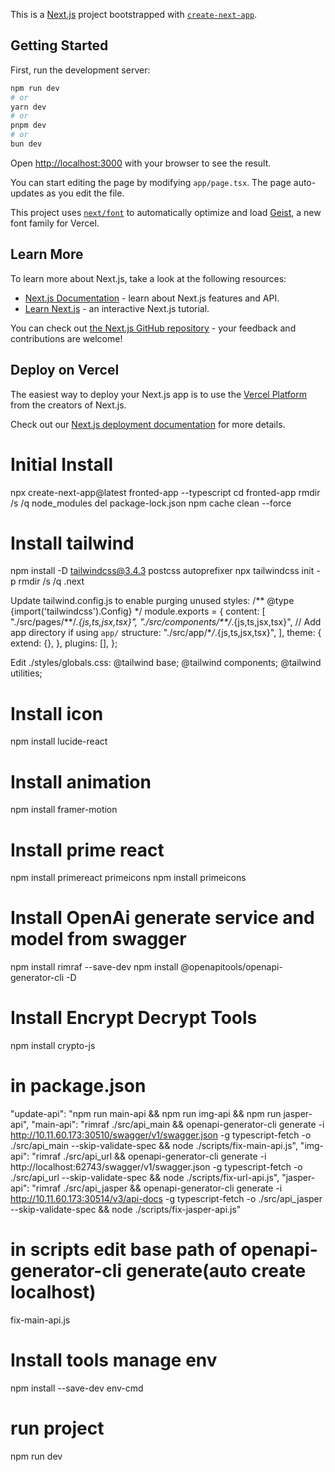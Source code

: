 This is a [Next.js](https://nextjs.org) project bootstrapped with [`create-next-app`](https://nextjs.org/docs/app/api-reference/cli/create-next-app).

## Getting Started

First, run the development server:

```bash
npm run dev
# or
yarn dev
# or
pnpm dev
# or
bun dev
```

Open [http://localhost:3000](http://localhost:3000) with your browser to see the result.

You can start editing the page by modifying `app/page.tsx`. The page auto-updates as you edit the file.

This project uses [`next/font`](https://nextjs.org/docs/app/building-your-application/optimizing/fonts) to automatically optimize and load [Geist](https://vercel.com/font), a new font family for Vercel.

## Learn More

To learn more about Next.js, take a look at the following resources:

- [Next.js Documentation](https://nextjs.org/docs) - learn about Next.js features and API.
- [Learn Next.js](https://nextjs.org/learn) - an interactive Next.js tutorial.

You can check out [the Next.js GitHub repository](https://github.com/vercel/next.js) - your feedback and contributions are welcome!

## Deploy on Vercel

The easiest way to deploy your Next.js app is to use the [Vercel Platform](https://vercel.com/new?utm_medium=default-template&filter=next.js&utm_source=create-next-app&utm_campaign=create-next-app-readme) from the creators of Next.js.

Check out our [Next.js deployment documentation](https://nextjs.org/docs/app/building-your-application/deploying) for more details.

# Initial Install

npx create-next-app@latest fronted-app --typescript
cd fronted-app
rmdir /s /q node_modules
del package-lock.json
npm cache clean --force

# Install tailwind

npm install -D tailwindcss@3.4.3 postcss autoprefixer
npx tailwindcss init -p
rmdir /s /q .next

Update tailwind.config.js to enable purging unused styles:
/** @type {import('tailwindcss').Config} \*/
module.exports = {
content: [
"./src/pages/**/_.{js,ts,jsx,tsx}",
"./src/components/\*\*/_.{js,ts,jsx,tsx}",
// Add app directory if using `app/` structure:
"./src/app/\*_/_.{js,ts,jsx,tsx}",
],
theme: {
extend: {},
},
plugins: [],
};

Edit ./styles/globals.css:
@tailwind base;
@tailwind components;
@tailwind utilities;

# Install icon

npm install lucide-react

# Install animation

npm install framer-motion

# Install prime react

npm install primereact primeicons
npm install primeicons

# Install OpenAi generate service and model from swagger

npm install rimraf --save-dev
npm install @openapitools/openapi-generator-cli -D

# Install Encrypt Decrypt Tools

npm install crypto-js

# in package.json

"update-api": "npm run main-api && npm run img-api && npm run jasper-api",
"main-api": "rimraf ./src/api_main && openapi-generator-cli generate -i http://10.11.60.173:30510/swagger/v1/swagger.json -g typescript-fetch -o ./src/api_main --skip-validate-spec && node ./scripts/fix-main-api.js",
"img-api": "rimraf ./src/api_url && openapi-generator-cli generate -i http://localhost:62743/swagger/v1/swagger.json -g typescript-fetch -o ./src/api_url --skip-validate-spec && node ./scripts/fix-url-api.js",
"jasper-api": "rimraf ./src/api_jasper && openapi-generator-cli generate -i http://10.11.60.173:30514/v3/api-docs -g typescript-fetch -o ./src/api_jasper --skip-validate-spec && node ./scripts/fix-jasper-api.js"

# in scripts edit base path of openapi-generator-cli generate(auto create localhost)

fix-main-api.js

# Install tools manage env

npm install --save-dev env-cmd

# run project

npm run dev
